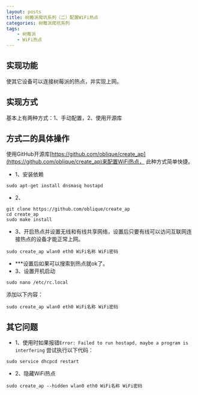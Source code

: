 ```yaml
---
layout: posts
title: 树莓派爬坑系列（二）配置WiFi热点
categories: 树莓派爬坑系列
tags:
    - 树莓派
    - WiFi热点
---
```

## 实现功能
   使其它设备可以连接树莓派的热点，并实现上网。
## 实现方式
  基本上有两种方式：1、手动配置，2、使用开源库
## 方式二的具体操作
  使用GitHub开源库[https://github.com/oblique/create_ap](https://github.com/oblique/create_ap)来配置WiFi热点，
  此种方式简单快捷。
* 1、安装依赖
```
sudo apt-get install dnsmasq hostapd
```
<!--more-->
* 2、
```
git clone https://github.com/oblique/create_ap
cd create_ap
sudo make install
```

* 3、开启热点并设置无线和有线共享网络，设置后只要有线可以访问互联网连接热点的设备才能正常上网。
```
sudo create_ap wlan0 eth0 WiFi名称 WiFi密码
```

* ***设置后如果可以搜索到热点就ok了。
* 3、设置开机启动
```
sudo nano /etc/rc.local
```
添加以下内容：
```
sudo create_ap wlan0 eth0 WiFi名称 WiFi密码
```
## 其它问题
  * 1、使用时如果报错`Error: Failed to run hostapd, maybe a program is interfering`
  尝试执行以下代码：
```
sudo service dhcpcd restart
```
  * 2、隐藏WiFi热点
```
sudo create_ap --hidden wlan0 eth0 WiFi名称 WiFi密码
```
